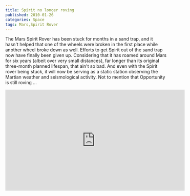 ```yaml
---
title: Spirit no longer roving
published: 2010-01-26
categories: Space
tags: Mars,Spirit Rover
---
```


The Mars Spirit Rover has been stuck for months in a sand trap, and it hasn't helped that
one of the wheels were broken in the first place while another wheel broke down as well.
Efforts to get Spirit out of the sand trap now have finally been given up.  Considering
that it has roamed around Mars for six years (albeit over very small distances), far
longer than its original three-month planned lifespan, that ain't so bad.  And even with
the Spirit rover being stuck, it will now be serving as a static station observing the
Martian weather and seismological activity.  Not to mention that Opportunity is still
roving ...

<div class="embedded-video">
<iframe width="560" height="315" src="https://www.youtube.com/embed/uB8CpstmAus" title="YouTube video player" frameborder="0" allow="accelerometer; autoplay; clipboard-write; encrypted-media; gyroscope; picture-in-picture; web-share" allowfullscreen></iframe>
</div>
